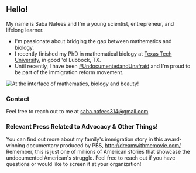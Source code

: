 ## Hello! 

My name is Saba Nafees and I'm a young scientist, entrepreneur, and lifelong learner.  
- I'm passionate about bridging the gap between mathematics and biology.
- I recently finished my PhD in mathematical biology at [Texas Tech University](http://www.ttu.edu/), in good 'ol Lubbock, TX.
- Until recently, I have been [#UndocumentedandUnafraid](http://dreamwithmemovie.com/) and I'm proud to be part of the immigration reform movement.
    
![At the interface of mathematics, biology and beauty!](https://scontent-dfw5-1.xx.fbcdn.net/v/t1.0-9/81324563_1400317103463716_5255701250472673280_o.jpg?_nc_cat=103&_nc_sid=2d5d41&_nc_ohc=XUzSNx9LDDAAX9ags9M&_nc_ht=scontent-dfw5-1.xx&oh=b644d99c210a3b77029c523b6fbaf3ef&oe=5E96DD17)



### Contact

Feel free to reach out to me at <saba.nafees314@gmail.com>

### Relevant Press Related to Advocacy & Other Things!

You can find out more about my family's immigration story in this award-winning documentary produced by PBS, http://dreamwithmemovie.com/ Remember, this is just one of millions of American stories that showcase the undocumented American's struggle. Feel free to reach out if you have questions or would like to screen it at your organization!



